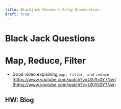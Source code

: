 ```yaml
---
title: Blackjack Review + Array Enumeration
draft: true
---
```


# Black Jack Questions

# Map, Reduce, Filter
- Good video explaining `map, filter, and reduce` [https://www.youtube.com/watch?v=UXiYii0Y7Nw](https://www.youtube.com/watch?v=UXiYii0Y7Nw)

## HW: Blog
